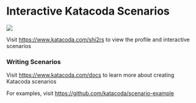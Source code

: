 # Interactive Katacoda Scenarios

[![](http://shields.katacoda.com/katacoda/shi2rs/count.svg)](https://www.katacoda.com/shi2rs "Get your profile on Katacoda.com")

Visit https://www.katacoda.com/shi2rs to view the profile and interactive scenarios

### Writing Scenarios
Visit https://www.katacoda.com/docs to learn more about creating Katacoda scenarios

For examples, visit https://github.com/katacoda/scenario-example
